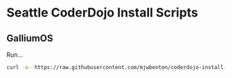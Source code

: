 # Seattle CoderDojo Install Scripts

## GalliumOS

Run...

```bash
curl -o- https://raw.githubusercontent.com/mjwbenton/coderdojo-install-scripts/master/galliumos.sh | bash
```
